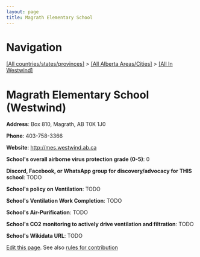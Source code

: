 ```yaml
---
layout: page
title: Magrath Elementary School
---
```

# Navigation

[[All countries/states/provinces]](../../..) > [[All Alberta Areas/Cities]](../..) > [[All In Westwind]](..)

# Magrath Elementary School (Westwind)

**Address**: Box 810, Magrath, AB T0K 1J0

**Phone**: 403-758-3366

**Website**: <http://mes.westwind.ab.ca>

**School's overall airborne virus protection grade (0-5)**: 0

**Discord, Facebook, or WhatsApp group for discovery/advocacy for THIS school**: TODO

**School's policy on Ventilation**: TODO

**School's Ventilation Work Completion**: TODO

**School's Air-Purification**: TODO

**School's CO2 monitoring to actively drive ventilation and filtration**: TODO

**School's Wikidata URL**: TODO


[Edit this page](https://github.com/ventilate-schools/AB/edit/main/./Westwind/Magrath_Elementary_School.md). See also [rules for contribution](../../../contribution-rules/)